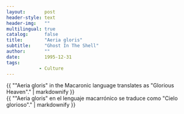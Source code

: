 ```yaml
---
layout:       post
header-style: text
header-img:   ""
multilingual: true
catalog:      false
title:        "Aeria gloris"
subtitle:     "Ghost In The Shell"
author:       ""
date:         1995-12-31 
tags:
            - Culture
---
```


<div class="en post-container">
    {{ ""Aeria gloris" in the Macaronic language translates as "Glorious Heaven"." | markdownify }}
</div>

<div class="es post-container">
    {{ ""Aeria gloris" en el lenguaje macarrónico se traduce como "Cielo glorioso"." | markdownify }}
</div>
